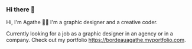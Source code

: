 ### Hi there 👋

Hi, I'm Agathe 👩‍💻
I'm a graphic designer and a creative coder.


Currently looking for a job as a graphic designer in an agency or in a company.
Check out my portfolio https://bordeauagathe.myportfolio.com.

<!--
**agathebordeau/agathebordeau** is a ✨ _special_ ✨ repository because its `README.md` (this file) appears on your GitHub profile.

Here are some ideas to get you started:

- 🔭 I’m currently working on ...
- 🌱 I’m currently learning ...
- 👯 I’m looking to collaborate on ...
- 🤔 I’m looking for help with ...
- 💬 Ask me about ...
- 📫 How to reach me: ...
- 😄 Pronouns: ...
- ⚡ Fun fact: ...
-->
